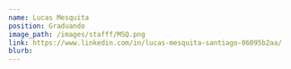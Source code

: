 ```yaml
---
name: Lucas Mesquita
position: Graduando
image_path: /images/stafff/MSQ.png
link: https://www.linkedin.com/in/lucas-mesquita-santiago-06095b2aa/
blurb:
---
```


